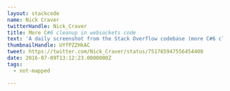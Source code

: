 ```yaml
---
layout: stackcode
name: Nick Craver
twitterHandle: Nick_Craver
title: More C#6 cleanup in websockets code
text: 'A daily screenshot from the Stack Overflow codebase (more C#6 cleanup in websockets code). '
thumbnailHandle: UYfPZZHkAC
tweet: https://twitter.com/Nick_Craver/status/751765947556454400
date: 2016-07-09T13:12:23.0000000Z
tags:
  - not-mapped

---
```

